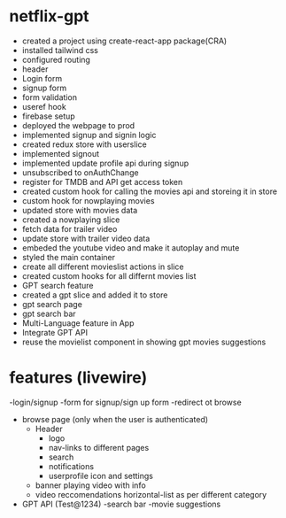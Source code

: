 # netflix-gpt

- created a project using create-react-app package(CRA)
- installed tailwind css
- configured routing
- header
- Login form
- signup form
- form validation
- useref hook
- firebase setup
- deployed the webpage to prod
- implemented signup and signin logic
- created redux store with userslice
- implemented signout
- implemented update profile api during signup
- unsubscribed to onAuthChange 
- register for TMDB and API get access token
- created custom hook for calling the movies api and storeing it in store
- custom hook for nowplaying movies
- updated store with movies data
- created a nowplaying slice
- fetch data for trailer video
- update store with trailer video data
- embeded the youtube video and make it autoplay and mute
- styled the main container
- create all different movieslist actions in slice 
- created custom hooks for all differnt movies list
- GPT search feature
- created a gpt slice and added it to store
- gpt search page
- gpt search bar
- Multi-Language feature in App
- Integrate GPT API
- reuse the movielist component in showing gpt movies suggestions
# features (livewire)
-login/signup
    -form for signup/sign up form 
    -redirect ot browse
- browse page (only when the user is authenticated)
    - Header  
        - logo
        - nav-links to different pages
        - search
        - notifications
        - userprofile icon and settings
    - banner playing video with info
    - video reccomendations horizontal-list as per different category
- GPT API (Test@1234)
    -search bar
    -movie suggestions
